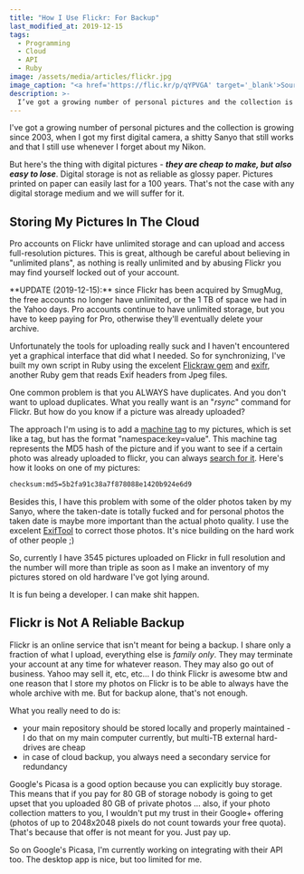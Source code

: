 ```yaml
---
title: "How I Use Flickr: For Backup"
last_modified_at: 2019-12-15
tags:
  - Programming
  - Cloud
  - API
  - Ruby
image: /assets/media/articles/flickr.jpg
image_caption: "<a href='https://flic.kr/p/qYPVGA' target='_blank'>Source</a>"
description: >-
  I’ve got a growing number of personal pictures and the collection is growing since 2003 ... Pro accounts on Flickr have unlimited storage and can upload and access full-resolution pictures.
---
```


<p class="intro withcap">
  I've got a growing number of personal pictures and the collection is growing since 2003, when I got my first digital camera, a shitty Sanyo that still works and that I still use whenever I forget about my Nikon.
</p>

But here's the thing with digital pictures - _**they are cheap to make, but also easy to lose**_. Digital storage is not as reliable as glossy paper. Pictures printed on paper can easily last for a 100 years. That's not the case with any digital storage medium and we will suffer for it.

## Storing My Pictures In The Cloud

Pro accounts on Flickr have unlimited storage and can upload and access full-resolution pictures. This is great, although be careful about believing in "unlimited plans", as nothing is really unlimited and by abusing Flickr you may find yourself locked out of your account.

<p class='info-bubble' markdown='1'>
  **UPDATE (2019-12-15):** since Flickr has been acquired by SmugMug, the free accounts no longer have unlimited, or the 1 TB of space we had in the Yahoo days. Pro accounts continue to have unlimited storage, but you have to keep paying for Pro, otherwise they'll eventually delete your archive.
</p>

Unfortunately the tools for uploading really suck and I haven't encountered yet a graphical interface that did what I needed. So for synchronizing, I've built my own script in Ruby using the excelent [Flickraw gem](https://hanklords.github.com/flickraw/) and [exifr](https://github.com/remvee/exifr), another Ruby gem that reads Exif headers from Jpeg files.

One common problem is that you ALWAYS have duplicates. And you don't want to upload duplicates. What you really want is an "_rsync_" command for Flickr. But how do you know if a picture was already uploaded?

The approach I'm using is to add a [machine tag](http://www.flickr.com/groups/api/discuss/72157594497877875/) to my pictures, which is set like a tag, but has the format "namespace:key=value". This machine tag represents the MD5 hash of the picture and if you want to see if a certain photo was already uploaded to flickr, you can always [search for it](https://www.flickr.com/services/api/flickr.photos.search.html). Here's how it looks on one of my pictures:

```bash
checksum:md5=5b2fa91c38a7f878088e1420b924e6d9
```

Besides this, I have this problem with some of the older photos taken by my Sanyo, where the taken-date is totally fucked and for personal photos the taken date is maybe more important than the actual photo quality. I use the excelent [ExifTool](http://www.sno.phy.queensu.ca/~phil/exiftool/) to correct those photos. It's nice building on the hard work of other people ;)

So, currently I have 3545 pictures uploaded on Flickr in full resolution and the number will more than triple as soon as I make an inventory of my pictures stored on old hardware I've got lying around.

It is fun being a developer. I can make shit happen.

## Flickr is Not A Reliable Backup

Flickr is an online service that isn't meant for being a backup. I share only a fraction of what I upload, everything else is _family only_. They may terminate your account at any time for whatever reason. They may also go out of business. Yahoo may sell it, etc, etc... I do think Flickr is awesome btw and one reason that I store my photos on Flickr is to be able to always have the whole archive with me. But for backup alone, that's not enough.

What you really need to do is:

* your main repository should be stored locally and properly maintained - I do that on my main computer currently, but multi-TB external hard-drives are cheap
* in case of cloud backup, you always need a secondary service for redundancy

Google's Picasa is a good option because you can explicitly buy storage. This means that if you pay for 80 GB of storage nobody is going to get upset that you uploaded 80 GB of private photos ... also, if your photo collection matters to you, I wouldn't put my trust in their Google+ offering (photos of up to 2048x2048 pixels do not count towards your free quota). That's because that offer is not meant for you. Just pay up.

So on Google's Picasa, I'm currently working on integrating with their API too. The desktop app is nice, but too limited for me.
